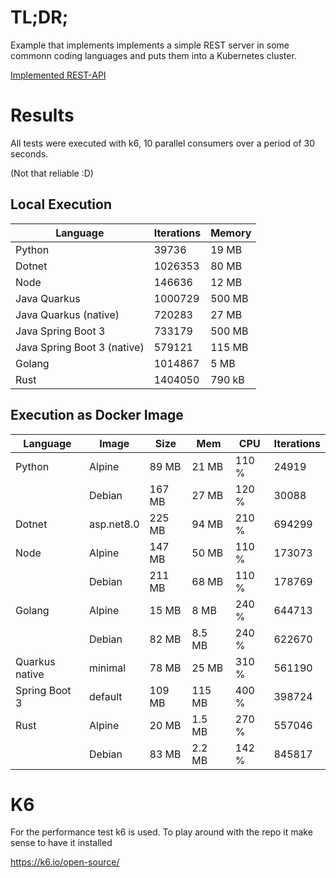 # TL;DR;
Example that implements implements a simple REST server in some
commonn coding languages and puts them into a Kubernetes cluster.

[Implemented REST-API](api/openapi.yaml)

# Results
All tests were executed with k6, 10 parallel consumers over a period
of 30 seconds.

(Not that reliable :D)



## Local Execution

| Language                    | Iterations | Memory |
| --------------------------- | ---------- | ------ |
| Python                      |     39736  |  19 MB |
| Dotnet                      |   1026353  |  80 MB |
| Node                        |    146636  |  12 MB |
| Java Quarkus                |   1000729  | 500 MB |
| Java Quarkus (native)       |    720283  |  27 MB |
| Java Spring Boot 3          |    733179  | 500 MB |
| Java Spring Boot 3 (native) |    579121  | 115 MB |
| Golang                      |   1014867  |   5 MB |
| Rust                        |   1404050  | 790 kB |

## Execution as Docker Image

| Language       | Image      | Size   | Mem      | CPU   | Iterations |
| -------------- | ---------- | ------ | -------- | ----- | ---------- |
| Python         | Alpine     |  89 MB |  21 MB   | 110 % |  24919     |
|                | Debian     | 167 MB |  27 MB   | 120 % |  30088     |
| Dotnet         | asp.net8.0 | 225 MB |  94 MB   | 210 % | 694299     |
| Node           | Alpine     | 147 MB |  50 MB   | 110 % | 173073     |
|                | Debian     | 211 MB |  68 MB   | 110 % | 178769     |
| Golang         | Alpine     |  15 MB |   8 MB   | 240 % | 644713     |
|                | Debian     |  82 MB |   8.5 MB | 240 % | 622670     |
| Quarkus native | minimal    |  78 MB |  25 MB   | 310 % | 561190     |
| Spring Boot 3  | default    | 109 MB | 115 MB   | 400 % | 398724     |
| Rust           | Alpine     |  20 MB |   1.5 MB | 270 % | 557046     |
|                | Debian     |  83 MB |   2.2 MB | 142 % | 845817     |


# K6
For the performance test k6 is used. To play around with the 
repo it make sense to have it installed

https://k6.io/open-source/